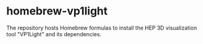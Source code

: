 # homebrew-vp1light

The repository hosts Homebrew formulas to install the HEP 3D visualization tool "VP1Light" and its dependencies.

